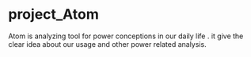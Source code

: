 # project_Atom
Atom is analyzing tool for power conceptions in our daily life . it give the clear idea about our usage and other power related analysis.
